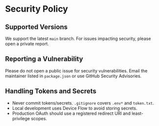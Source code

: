 # Security Policy

## Supported Versions

We support the latest `main` branch. For issues impacting security, please open a private report.

## Reporting a Vulnerability

Please do not open a public issue for security vulnerabilities. Email the maintainer listed in `package.json` or use GitHub Security Advisories.

## Handling Tokens and Secrets

- Never commit tokens/secrets. `.gitignore` covers `.env*` and `token.txt`.
- Local development uses Device Flow to avoid storing secrets.
- Production OAuth should use a registered redirect URI and least-privilege scopes.
